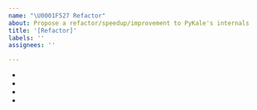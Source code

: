 ```yaml
---
name: "\U0001F527 Refactor"
about: Propose a refactor/speedup/improvement to PyKale's internals
title: '[Refactor]'
labels: ''
assignees: ''

---
```


<!-- A clear and concise description of what you wish to refactor. Please include the following: -->

- <!-- Modules that will be modified -->
- <!-- Impact on code structure -->
- <!-- Impact on speed -->
- <!-- Will this be a breaking change? -->
